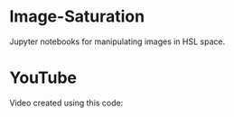 # Image-Saturation
Jupyter notebooks for manipulating images in HSL space. 

# YouTube
Video created using this code: 
